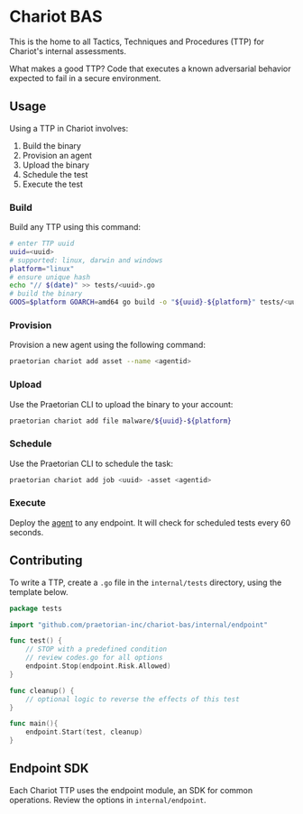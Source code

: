 # Chariot BAS

This is the home to all Tactics, Techniques and Procedures (TTP) for Chariot's internal assessments.

What makes a good TTP? Code that executes a known adversarial behavior expected to fail in a secure environment.

## Usage

Using a TTP in Chariot involves:

1. Build the binary
2. Provision an agent
3. Upload the binary
4. Schedule the test
5. Execute the test

### Build

Build any TTP using this command:

```bash
# enter TTP uuid
uuid=<uuid>
# supported: linux, darwin and windows
platform="linux"
# ensure unique hash
echo "// $(date)" >> tests/<uuid>.go
# build the binary
GOOS=$platform GOARCH=amd64 go build -o "${uuid}-${platform}" tests/<uuid>-<platform>.go
```

### Provision

Provision a new agent using the following command:

```bash
praetorian chariot add asset --name <agentid>
```

### Upload

Use the Praetorian CLI to upload the binary to your account:

```bash
praetorian chariot add file malware/${uuid}-${platform}
```

### Schedule

Use the Praetorian CLI to schedule the task:

```bash
praetorian chariot add job <uuid> -asset <agentid>
```

### Execute

Deploy the [agent](agent.sh) to any endpoint. It will check for scheduled tests every 60 seconds.

## Contributing

To write a TTP, create a ``.go`` file in the ``internal/tests`` directory, using the template below.

```go
package tests

import "github.com/praetorian-inc/chariot-bas/internal/endpoint"

func test() {
    // STOP with a predefined condition
    // review codes.go for all options
    endpoint.Stop(endpoint.Risk.Allowed)
}

func cleanup() {
    // optional logic to reverse the effects of this test
}

func main(){
    endpoint.Start(test, cleanup)
}
```

## Endpoint SDK

Each Chariot TTP uses the endpoint module, an SDK for common operations. Review the options in ``internal/endpoint``.
